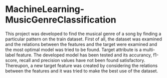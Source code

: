 # MachineLearning-MusicGenreClassification

This project was developed to find the musical genre of a song by finding a particular pattern on the train dataset. First of all, the dataset was examined and the relations between the features and the target were examined and the most optimal model was tried to be found. Target attribute is a multi-label feature. The developed model has been tested and its accurancy, f1-score, recall and precision values have not been found satisfactory. Thereupon, a new target feature was created by considering the relations between the features and it was tried to make the best use of the dataset.
